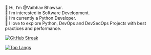 
👋 Hi, I’m @Vaibhav Bhawsar.<br />
👀 I’m interested in Software Development.<br />
🌱 I’m currently a Python Developer.<br />
💞️ I love to explore Python, DevOps and DevSecOps Projects with best practices and performance.<br />

<!-- ![Vaibhav's GitHub stats](https://github-readme-stats.vercel.app/api?username=vaibhavbhwsr&show_icons=true&theme=radical) -->
[![GitHub Streak](http://github-readme-streak-stats.herokuapp.com?user=vaibhavbhwsr&theme=dark&background=000000)](https://git.io/streak-stats)<br />

[![Top Langs](https://github-readme-stats.vercel.app/api/top-langs/?username=vaibhavbhwsr&theme=tokyonight&layout=compact)](https://github.com/anuraghazra/github-readme-stats)


<!---
vaibhavbhwsr/vaibhavbhwsr is a ✨ special ✨ repository because its `README.md` (this file) appears on your GitHub profile.
You can click the Preview link to take a look at your changes.
--->
